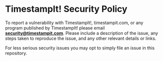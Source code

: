 # TimestampIt! Security Policy

To report a vulnerability with TimestampIt!, timestampit.com, or any program published by TimestampIt! please email **security@timestampit.com**. Please include a description of the issue, any steps taken to reproduce the issue, and any other relevant details or links.

For less serious security issues you may opt to simply file an issue in this repository.
